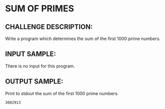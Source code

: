 # SUM OF PRIMES
## CHALLENGE DESCRIPTION:

Write a program which determines the sum of the first 1000 prime numbers.

## INPUT SAMPLE:

There is no input for this program.

## OUTPUT SAMPLE:

Print to stdout the sum of the first 1000 prime numbers.

```
3682913
```
